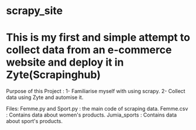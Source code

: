 # scrapy_site
# This is my first and simple attempt to collect data from an e-commerce website and deploy it in Zyte(Scrapinghub) 

Purpose of this Project :
1- Familiarise myself with using scrapy. 
2- Collect data using Zyte and automise it.

Files:
Femme.py and Sport.py : the main code of scraping data.
Femme.csv : Contains data about women's products.
Jumia_sports : Contains data about sport's products.

